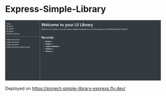 # Express-Simple-Library

![website snapshot](https://raw.githubusercontent.com/Extraterra1/Express-Simple-Library/main/website-snapshot.png)

Deployed on https://project-simple-library-express.fly.dev/
